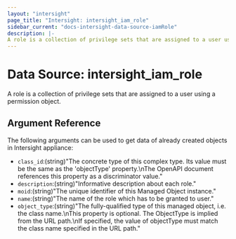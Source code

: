 ```yaml
---
layout: "intersight"
page_title: "Intersight: intersight_iam_role"
sidebar_current: "docs-intersight-data-source-iamRole"
description: |-
A role is a collection of privilege sets that are assigned to a user using a permission object.
---
```


# Data Source: intersight_iam_role
A role is a collection of privilege sets that are assigned to a user using a permission object.
## Argument Reference
The following arguments can be used to get data of already created objects in Intersight appliance:
* `class_id`:(string)"The concrete type of this complex type. Its value must be the same as the 'objectType' property.\nThe OpenAPI document references this property as a discriminator value."
* `description`:(string)"Informative description about each role."
* `moid`:(string)"The unique identifier of this Managed Object instance."
* `name`:(string)"The name of the role which has to be granted to user."
* `object_type`:(string)"The fully-qualified type of this managed object, i.e. the class name.\nThis property is optional. The ObjectType is implied from the URL path.\nIf specified, the value of objectType must match the class name specified in the URL path."
